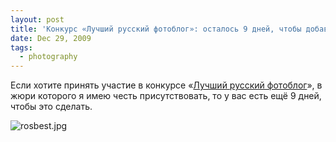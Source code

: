 ```yaml
---
layout: post
title: 'Конкурс «Лучший русский фотоблог»: осталось 9 дней, чтобы добавить фотоблог'
date: Dec 29, 2009
tags:
  - photography
---
```


Если хотите принять участие в конкурсе «[Лучший русский фотоблог](http://rosbest.ru/)», в жюри которого я имею честь присутствовать, то у вас есть ещё 9 дней, чтобы это сделать.

![rosbest.jpg](upload://rosbest.jpg)
